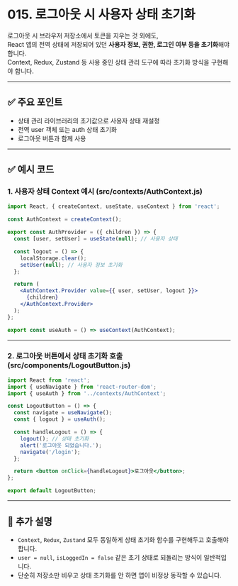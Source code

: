 # 015. 로그아웃 시 사용자 상태 초기화

로그아웃 시 브라우저 저장소에서 토큰을 지우는 것 외에도,  
React 앱의 전역 상태에 저장되어 있던 **사용자 정보, 권한, 로그인 여부 등을 초기화**해야 합니다.  
Context, Redux, Zustand 등 사용 중인 상태 관리 도구에 따라 초기화 방식을 구현해야 합니다.

---

## ✅ 주요 포인트
- 상태 관리 라이브러리의 초기값으로 사용자 상태 재설정
- 전역 user 객체 또는 auth 상태 초기화
- 로그아웃 버튼과 함께 사용

---

## ✅ 예시 코드

### 1. 사용자 상태 Context 예시 (src/contexts/AuthContext.js)

```jsx
import React, { createContext, useState, useContext } from 'react';

const AuthContext = createContext();

export const AuthProvider = ({ children }) => {
  const [user, setUser] = useState(null); // 사용자 상태

  const logout = () => {
    localStorage.clear();
    setUser(null); // 사용자 정보 초기화
  };

  return (
    <AuthContext.Provider value={{ user, setUser, logout }}>
      {children}
    </AuthContext.Provider>
  );
};

export const useAuth = () => useContext(AuthContext);
```

---

### 2. 로그아웃 버튼에서 상태 초기화 호출 (src/components/LogoutButton.js)

```jsx
import React from 'react';
import { useNavigate } from 'react-router-dom';
import { useAuth } from '../contexts/AuthContext';

const LogoutButton = () => {
  const navigate = useNavigate();
  const { logout } = useAuth();

  const handleLogout = () => {
    logout(); // 상태 초기화
    alert('로그아웃 되었습니다.');
    navigate('/login');
  };

  return <button onClick={handleLogout}>로그아웃</button>;
};

export default LogoutButton;
```

---

## 📝 추가 설명
- `Context`, `Redux`, `Zustand` 모두 동일하게 상태 초기화 함수를 구현해두고 호출해야 합니다.
- `user = null`, `isLoggedIn = false` 같은 초기 상태로 되돌리는 방식이 일반적입니다.
- 단순히 저장소만 비우고 상태 초기화를 안 하면 앱이 비정상 동작할 수 있습니다.
